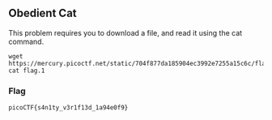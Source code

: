 ## Obedient Cat
This problem requires you to download a file, and read it using the cat command.

```console
wget https://mercury.picoctf.net/static/704f877da185904ec3992e7255a15c6c/flag
cat flag.1
```
### Flag
`picoCTF{s4n1ty_v3r1f13d_1a94e0f9}`

